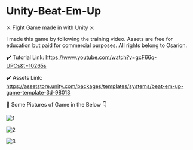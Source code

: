 # Unity-Beat-Em-Up
⚔️ Fight Game made in with Unity ⚔️

I made this game by following the training video. Assets are free for education but paid for commercial purposes. All rights belong to Osarion.

✔️ Tutorial Link: https://www.youtube.com/watch?v=gcF66q-UPCs&t=10265s

✔️ Assets Link: https://assetstore.unity.com/packages/templates/systems/beat-em-up-game-template-3d-98013

📣 Some Pictures of Game in the Below 👇

![1](https://user-images.githubusercontent.com/37108233/103480378-12037c80-4de5-11eb-821d-e6f2ad62ccc1.PNG)

![2](https://user-images.githubusercontent.com/37108233/103480379-129c1300-4de5-11eb-86d0-bc08b10264a6.PNG)

![3](https://user-images.githubusercontent.com/37108233/103480376-10d24f80-4de5-11eb-952a-19964a1e9c70.PNG)

